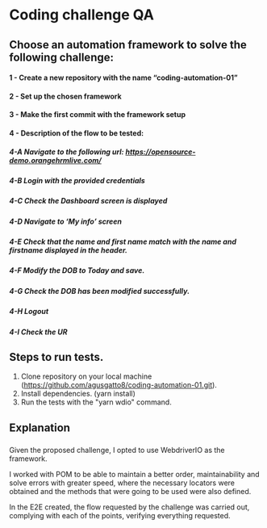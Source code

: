 # Coding challenge QA

## Choose an automation framework to solve the following challenge:
#### 1 - Create a new repository with the name “coding-automation-01”
#### 2 - Set up the chosen framework
#### 3 - Make the first commit with the framework setup
#### 4 - Description of the flow to be tested:
##### 4-A Navigate to the following url: https://opensource-demo.orangehrmlive.com/
##### 4-B Login with the provided credentials
##### 4-C Check the Dashboard screen is displayed
##### 4-D Navigate to ‘My info’ screen
##### 4-E Check that the name and first name match with the name and firstname displayed in the header.
##### 4-F Modify the DOB to Today and save.
##### 4-G Check the DOB has been modified successfully.
##### 4-H Logout
##### 4-I Check the UR

## Steps to run tests.
1. Clone repository on your local machine (https://github.com/agusgatto8/coding-automation-01.git).
2. Install dependencies. (yarn install)
3. Run the tests with the "yarn wdio" command.

## Explanation
###
Given the proposed challenge, I opted to use WebdriverIO as the framework.

I worked with POM to be able to maintain a better order, maintainability and solve errors with greater speed, where the necessary locators were obtained and the methods that were going to be used were also defined.

In the E2E created, the flow requested by the challenge was carried out, complying with each of the points, verifying everything requested.